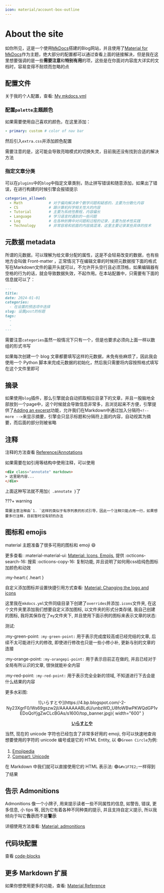 ```yaml
---
icon: material/account-box-outline
---
```


# About the site

如你所见，这是一个使用[MkDocs](https://www.mkdocs.org/)搭建的Blog网站，并且使用了[Material for MkDocs](https://squidfunk.github.io/mkdocs-material/)作为主题，绝大部分的配置都可以通过查看上面的链接解决，但是我在这里想要强调的是一些**需要注意**和**特别有用**的项，这些是在你面对内容庞大详实的文档时，容易变得不耐烦而忽略的点

## 配置文件

关于我的个人配置，查看: [My mkdocs.yml](https://github.com/Kihara-Ri/kihara-ri.github.io/blob/main/mkdocs.yml)

### 配置`palette`主题颜色

如果需要使用自己喜欢的颜色，在这里添加：

```yaml
- primary: custom # color of nav bar
```

然后引入`extra.css`并添加颜色配置

需要注意的是，这可能会导致亮暗模式的切换失灵，目前我还没有找到合适的解决方法

### 指定文章分类

可以在`plugins`中的`blog`中指定文章类别，防止拼写错误和随意添加，如果出了错误，在进行构建的时候引擎会报错提示

```yaml
categories_allowed:
  - Math            # 对于偏向解决单个数学问题和疑惑的，主要为分散化内容
  - CS              # 跟计算机科学相关性大的内容
  - Tutorial        # 主要为系统性教程，内容偏长
  - Language        # 学习语言时遇到的一些问题
  - Log             # 在各种折腾中对问题和过程的记录，主要为技术性实践
  - Technology      # 非常容易和前面的内容搞混淆，这里主要记录某些具体的技术
```

## 元数据 metadata

所谓的元数据，可以理解为给文章分配的属性，这是不会轻易改变的数据，也有些地方会叫做 Front-matter ，正常情况下在编辑文章的时候把元数据按下面的格式写在Markdown文件的最开头就可以，不允许开头空行且必须顶格，如果编辑器有空格的行为的话，就会导致数据失效，不起作用。在本站配置中，只需要有下面的信息就可以了：

```md
---
title:
date: 2024-01-01
categories: 
  - 在设置的预选项中选择
slug: 设置post的标题
tags: 
  - 
  - 
---
```

需要注意`categories`虽然一般情况下只有一个，但是也要求必须向上面一样以数组的形式书写

如果每次创建一个 blog 文章都要填写这样的元数据，未免有些麻烦了，因此我会使用一个 Python 脚本来完成元数据的初始化，然后我只需要将内容按照格式填写在这个文件里即可

## 摘录

如果使用`blog`插件，那么引擎就会自动抓取相应目录下的文章，并且一股脑地全部放到一个page中，这个时候就会导致信息非常多，且浏览起来不方便，引擎提供了[Adding an excerpt](https://squidfunk.github.io/mkdocs-material/setup/setting-up-a-blog/#adding-an-excerpt)功能，允许我们在Markdown中通过加入分隔符`<!-- more -->`来显示摘要，引擎会只显示标题和分隔符上面的内容，自动视其为摘要，而后面的部分则被省略

## 注释

注释的方法查看 [Reference/Annotations](https://squidfunk.github.io/mkdocs-material/reference/annotations/?h=annotations)

如果需要在如引用等结构中使用注释，可以使用

``` html
<div class="annotate" markdown>
> 这里是内容...
</div>
``` 

上面这种写法就不用加`{ .annotate }`了

???+ warning

    需要注意注释由`1. `这样的类似于有序列表的形式引导，因此一个注释只能占用一行，如果想要多行注释，目前暂时没有好的办法


## 图标和 emojis

material 主题准备了很多可用的图标和 emoji :smile:

更多查看: :material-material-ui: [Material: Icons, Emojis](https://squidfunk.github.io/mkdocs-material/reference/icons-emojis/#with-animations-docsstylesheetsextracss), 提供 :octicons-search-16: 搜索 :octicons-copy-16: 复制功能, 并且说明了如何用css给纯色图标加颜色和动效

:my-heart:{ .heart }

自定义添加图标并设置快捷引用方式查看: [Material: Changing the logo and icons](https://squidfunk.github.io/mkdocs-material/setup/changing-the-logo-and-icons/#additional-icons)

这里我在`mkdocs.yml`文件同级目录下创建了`overrides`并添加`.icons`文件夹, 在这个文件夹里添加我们想要自定义添加图标, 以文件夹的形式分类存储, 我自己创建的图标, 我将其保存在了`my`文件夹下, 并且使用下面示例的图标来表示文章的状态:

测试: 

:my-green-point: `:my-green-point:` 用于表示完成度较高或已经完结的文章, 后续不太可能进行大的修改, 即使进行修改也只是一些小修小补, 更新与别的文章的连接

:my-orange-point: `:my-orangepi-point:` 用于表示目前正在做的, 并且已经对于全局有所认识的文章, 很快就能补全内容

:my-red-point: `:my-red-point:` 用于表示完全全新的领域, 不知道进行下去会是什么结果的内容

更多水彩图:

<center>
![いらすとや](https://4.bp.blogspot.com/-2-Ny23XgrF0/Ws69gszw2jI/AAAAAAABLdU/unbzWD_U8foWBwPKWQdGP1vEDoQoYjgZwCLcBGAs/s1600/top_banner.jpg){ width="600" }

[**いらすとや**](https://www.irasutoya.com/)
</center>

当然, 现在的 unicode 字符也已经包含了非常多好用的 emoji, 你可以快速地查询想要使用的字符的 unicode 编号或是它的 HTML Entity, 以 🟢`Green Circle`为例:

1. [Emojipedia](https://emojipedia.org/)
2. [Compart: Unicode](https://www.compart.com/en/unicode/)

在 Markdown 中我们就可以直接使用它的 HTML 表示法: &#x1F7E2;`&#x1F7E2;`一样得到了结果

## 告示 Admonitions

Admonitions 像一个小牌子, 用来提示读者一些不同属性的信息, 如警告, 错误, 更多信息, 小 tips 等, 因为它有着各种不同种类的提示, 并且支持自定义提示, 所以我倾向于叫它**告示**而不是**警示**

详细使用方法查看: [Material: admonitions](https://squidfunk.github.io/mkdocs-material/reference/admonitions/?h=admonitions)

## 代码块配置

查看 [code-blocks](https://squidfunk.github.io/mkdocs-material/reference/code-blocks/#adding-line-numbers)

## 更多 Markdown 扩展

如果你想使用更多的功能，查看: [Material Reference](https://squidfunk.github.io/mkdocs-material/reference/)
